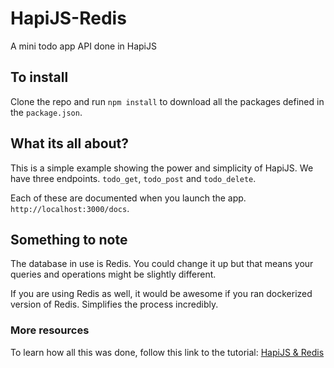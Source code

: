 # HapiJS-Redis

A mini todo app API done in HapiJS

## To install

Clone the repo and run `npm install` to download all the packages defined in the `package.json`.

## What its all about?

This is a simple example showing the power and simplicity of HapiJS. We have three endpoints. `todo_get`, `todo_post` and `todo_delete`.

Each of these are documented when you launch the app. `http://localhost:3000/docs`.

## Something to note

The database in use is Redis. You could change it up but that means your queries and operations might be slightly different. 

If you are using Redis as well, it would be awesome if you ran dockerized version of Redis. Simplifies the process incredibly.

### More resources

To learn how all this was done, follow this link to the tutorial: [HapiJS & Redis](https://auth0.com/blog/developing-modern-apis-with-nodejs-hapijs-and-redis/)
